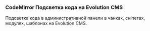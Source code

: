 
<meta http-equiv="Content-Type" content="text/html; charset=utf-8">
<h3>CodeMirror Подсветка кода на Evolution CMS </h3>
Подсветка кода в административной панели в чанках, сніпетах, модулях, шаблонах на Evolution CMS.
